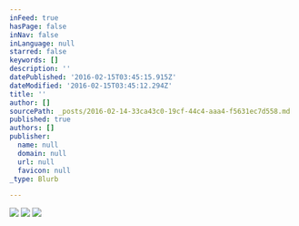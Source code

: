 ```yaml
---
inFeed: true
hasPage: false
inNav: false
inLanguage: null
starred: false
keywords: []
description: ''
datePublished: '2016-02-15T03:45:15.915Z'
dateModified: '2016-02-15T03:45:12.294Z'
title: ''
author: []
sourcePath: _posts/2016-02-14-33ca43c0-19cf-44c4-aaa4-f5631ec7d558.md
published: true
authors: []
publisher:
  name: null
  domain: null
  url: null
  favicon: null
_type: Blurb

---
```

![](https://the-grid-user-content.s3-us-west-2.amazonaws.com/46a07f16-009e-45f9-9955-3f86ce724133.jpg)
![](https://the-grid-user-content.s3-us-west-2.amazonaws.com/6ec50124-63a6-4cfc-9ab5-24735b56f5dc.jpg)
![](https://the-grid-user-content.s3-us-west-2.amazonaws.com/4fa1e3ee-e201-421f-98ea-1cb519668a3c.jpg)